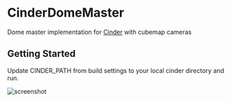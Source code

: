 # CinderDomeMaster

Dome master implementation for [Cinder](https://libcinder.org)  with cubemap cameras

## Getting Started
Update CINDER_PATH from build settings to your local cinder directory and run.

![screenshot](https://media.giphy.com/media/1Agk67OtXdHukBqui9/giphy.gif)
